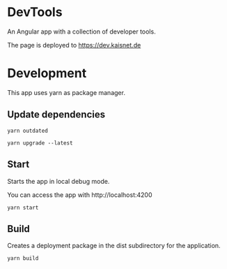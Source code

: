 # DevTools

An Angular app with a collection of developer tools.

The page is deployed to https://dev.kaisnet.de

# Development

This app uses yarn as package manager.

## Update dependencies

~~~shell
yarn outdated
~~~

~~~shell
yarn upgrade --latest
~~~

## Start

Starts the app in local debug mode.

You can access the app with http://localhost:4200

~~~shell
yarn start
~~~

## Build

Creates a deployment package in the dist subdirectory for the application.

~~~shell
yarn build
~~~
